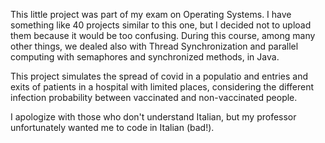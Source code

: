 This little project was part of my exam on Operating Systems. I have something like 40 projects similar to this one, but I decided not to upload them because it would be too confusing.
During this course, among many other things, we dealed also with Thread Synchronization and parallel computing with semaphores and synchronized methods, in Java.

This project simulates the spread of covid in a populatio and entries and exits of patients in a hospital with limited places, considering the different infection probability between vaccinated and non-vaccinated people.

I apologize with those who don't understand Italian, but my professor unfortunately wanted me to code in Italian (bad!).
